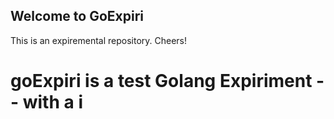 ## Welcome to GoExpiri
This is an expiremental repository. Cheers!
# goExpiri is a test Golang Expiriment -- with a i
